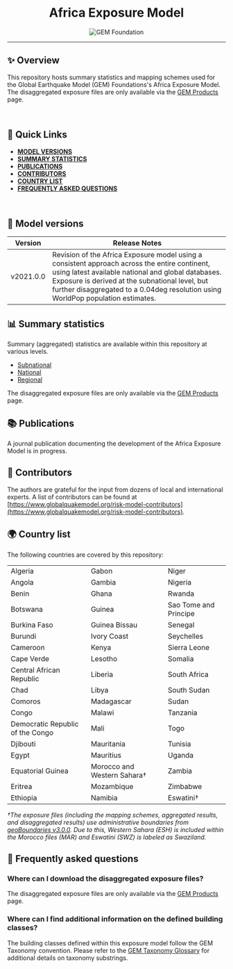 <div align='center'>

# Africa Exposure Model

![GEM Foundation](https://upload.wikimedia.org/wikipedia/commons/thumb/5/5b/Global_Earthquake_Model_Logo.png/440px-Global_Earthquake_Model_Logo.png)

</div>

---

## ✨ Overview

This repository hosts summary statistics and mapping schemes used for the Global Earthquake Model (GEM) Foundations's Africa Exposure Model. The disaggregated exposure files are only available via the [GEM Products](https://www.globalquakemodel.org/products) page.

<br />

## 🔎 Quick Links

 - **[MODEL VERSIONS](https://github.com/nicolepaul/africa-exposure-data#-model-versions)**
 - **[SUMMARY STATISTICS](https://github.com/nicolepaul/africa-exposure-data#-summary-statistics)**
 - **[PUBLICATIONS](https://github.com/nicolepaul/africa-exposure-datay#-publications)**
 - **[CONTRIBUTORS](https://github.com/nicolepaul/africa-exposure-data#-contributors)**
 - **[COUNTRY LIST](https://github.com/nicolepaul/africa-exposure-data#-country-list)**
 - **[FREQUENTLY ASKED QUESTIONS](https://github.com/nicolepaul/africa-exposure-data#-frequently-asked-questions)**

<br />


## 🚀 Model versions

| Version   | Release Notes                                                                                                                                                                                                                                                                             |
|-----------|-------------------------------------------------------------------------------------------------------------------------------------------------------------------------------------------------------------------------------------------------------------------------------------------|
| v2021.0.0 | Revision of the Africa Exposure model using a consistent approach across the entire continent, using latest available national and global databases. Exposure is derived at the subnational level, but further disaggregated to a 0.04deg resolution using WorldPop population estimates. |

## 📊 Summary statistics

Summary (aggregated) statistics are available within this repository at various levels.
 - [Subnational](https://github.com/nicolepaul/africa-exposure-data/blob/main/exposure_statistics/SUMMARY_SUBNATIONAL_2020-2050.xlsx)
 - [National](https://github.com/nicolepaul/africa-exposure-data/blob/main/exposure_statistics/SUMMARY_NATIONAL_2020-2050.xlsx)
 - [Regional](https://github.com/nicolepaul/africa-exposure-data/blob/main/exposure_statistics/SUMMARY_REGION_2020-2050.xlsx)


The disaggregated exposure files are only available via the [GEM Products](https://www.globalquakemodel.org/products) page.

## 📚 Publications

A journal publication documenting the development of the Africa Exposure Model is in progress.

## 🌟 Contributors

The authors are grateful for the input from dozens of local and international experts. A list of contributors can be found at [https://www.globalquakemodel.org/risk-model-contributors](https://www.globalquakemodel.org/risk-model-contributors).

## 🌍 Country list

The following countries are covered by this repository:

|                                  |                                  |                                  |
|----------------------------------|----------------------------------|----------------------------------|
| Algeria                          | Gabon                            | Niger                            |
| Angola                           | Gambia                           | Nigeria                          |
| Benin                            | Ghana                            | Rwanda                           |
| Botswana                         | Guinea                           | Sao Tome and Principe            |
| Burkina Faso                     | Guinea Bissau                    | Senegal                          |
| Burundi                          | Ivory Coast                      | Seychelles                       |
| Cameroon                         | Kenya                            | Sierra Leone                     |
| Cape Verde                       | Lesotho                          | Somalia                          |
| Central African Republic         | Liberia                          | South Africa                     |
| Chad                             | Libya                            | South Sudan                      |
| Comoros                          | Madagascar                       | Sudan                            |
| Congo                            | Malawi                           | Tanzania                         |
| Democratic Republic of the Congo | Mali                             | Togo                             |
| Djibouti                         | Mauritania                       | Tunisia                          |
| Egypt                            | Mauritius                        | Uganda                           |
| Equatorial Guinea                | Morocco and Western Sahara†      | Zambia                           |
| Eritrea                          | Mozambique                       | Zimbabwe                         |
| Ethiopia                         | Namibia                          | Eswatini†                        |

*†The exposure files (including the mapping schemes, aggregated results, and disaggregated results) use administrative boundaries from [geoBoundaries v3.0.0](https://www.geoboundaries.org/). Due to this, Western Sahara (ESH) is included within the Morocco files (MAR) and Eswatini (SWZ) is labeled as Swaziland.*

## 🤔 Frequently asked questions

### Where can I download the disaggregated exposure files?

The disaggregated exposure files are only available via the [GEM Products](https://www.globalquakemodel.org/products) page.

### Where can I find additional information on the defined building classes?

The building classes defined within this exposure model follow the GEM Taxonomy convention. Please refer to the [GEM Taxonomy Glossary](https://taxonomy.openquake.org/) for additional details on taxonomy substrings.
